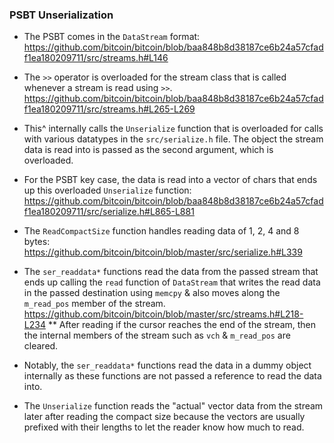 ### PSBT Unserialization

* The PSBT comes in the `DataStream` format:
 https://github.com/bitcoin/bitcoin/blob/baa848b8d38187ce6b24a57cfadf1ea180209711/src/streams.h#L146

* The `>>` operator is overloaded for the stream class that is called whenever a
stream is read using `>>`.
 https://github.com/bitcoin/bitcoin/blob/baa848b8d38187ce6b24a57cfadf1ea180209711/src/streams.h#L265-L269

* This^ internally calls the `Unserialize` function that is overloaded for calls
with various datatypes in the `src/serialize.h` file. The object the stream data
is read into is passed as the second argument, which is overloaded.

* For the PSBT key case, the data is read into a vector of chars that ends up 
this overloaded `Unserialize` function:
 https://github.com/bitcoin/bitcoin/blob/baa848b8d38187ce6b24a57cfadf1ea180209711/src/serialize.h#L865-L881

* The `ReadCompactSize` function handles reading data of 1, 2, 4 and 8 bytes:
 https://github.com/bitcoin/bitcoin/blob/master/src/serialize.h#L339

* The `ser_readdata*` functions read the data from the passed stream that ends up
calling the `read` function of `DataStream` that writes the read data in the passed
destination using `memcpy` & also moves along the `m_read_pos` member of the stream.
 https://github.com/bitcoin/bitcoin/blob/master/src/streams.h#L218-L234
** After reading if the cursor reaches the end of the stream, then the internal
members of the stream such as `vch` & `m_read_pos` are cleared.

* Notably, the `ser_readdata*` functions read the data in a dummy object internally
 as these functions are not passed a reference to read the data into.

* The `Unserialize` function reads the "actual" vector data from the stream later
after reading the compact size because the vectors are usually prefixed with their
lengths to let the reader know how much to read. 
